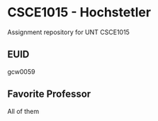 # CSCE1015 - Hochstetler
Assignment repository for UNT CSCE1015
## EUID
gcw0059
## Favorite Professor
All of them
